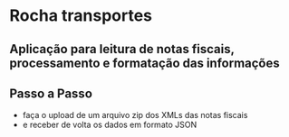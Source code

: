 # Rocha transportes

## Aplicação para leitura de notas fiscais, processamento e formatação das informações

## Passo a Passo
  - faça o upload de um arquivo zip dos XMLs das notas fiscais
  - e receber de volta os dados em formato JSON
